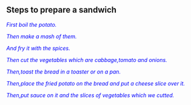 <html>
<body>
<h2>Steps to prepare a sandwich</h2>
<p style="color:blue;"><i>First boil the potato.</i></p>
<p style="color:blue;"><i>Then make a mash of them.</i></p>
<p style="color:blue;"><i>And fry it with the spices.</i></p>
<p style="color:blue;"><i>Then cut the vegetables which are cabbage,tomato and onions.</i></p>
<p style="color:blue;"><i>Then,toast the bread in a toaster or on a pan.</i></p>
<p style="color:blue;"><i>Then,place the fried potato on the bread and put a cheese slice over it.</i></p>
<p style="color:blue;"><i>Then,put sauce on it and the slices of vegetables which we cutted. </i></p>



</body>
</html>